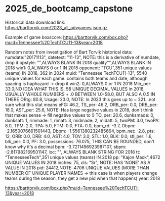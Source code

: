 # 2025_de_bootcamp_capstone

Historical data download link:
https://barttorvik.com/2023_all_advgames.json.gz

Example of game boxscore:
https://barttorvik.com/box.php?muid=Tennessee%20TechTCU11-13&year=2018

Random notes from investigation of Bart Torvik historical data:
numdate:"20171113",
datetext: "11-13", NOTE: this is a derivative of numdate, drop it
opstyle: "",ALWAYS BLANK IN 2018
quality"",ALWAYS BLANK IN 2018
win1: 0,ALWAYS 0 or 1 IN 2018
opponent: "TCU",351 unique values (teams) IN 2018, 362 in 2024
muid: "Tennessee TechTCU11-13", 5540 unique values for each game.  contains both teams and date, although spacing is haphazard -> drop it
win2: 0,ALWAYS 0 or 1 IN 2018
Min_per: 33.0,NO IDEA WHAT THIS IS, 58 UNIQUE DECIMAL VALUES in 2018, USUALLY WHOLE NUMBERS + .0 BETWEEN 1.0-58.0, BUT ALSO A 0.5 IN THERE
ORtg: 80.8,
Usage: 23.0, NOTE: In 2023 this goes up to ~ 321...not sure what this stat means
eFG: 46.2,
TS_per: 46.2,
ORB_per: 0.0,
DRB_per: 18.0,
AST_per: 25.6, NOTE: Has large negative values in 2018, don't think that makes sense -> fill negative values to 0
TO_per: 20.6,
dunksmade: 0,
dunksatt: 1,
rimmade: 1,
rimatt: 3,
midmade: 2,
midatt: 5,
twoPM: 3.0,
twoPA: 8.0,
TPM: 2.0,
TPA: 5.0,
FTM: 0.0,
FTA: 0.0,
bpm_rd: -3.7,
Obpm: -2.1650076691501443,
Dbpm: -1.5561380232485664,
bpm_net: -2.8,
pts: 12,
ORB: 0.0,
DRB: 4.0,
AST: 4.0,
TOV: 3.0,
STL: 1.0,
BLK: 0.0,
stl_per: 1.6,
blk_per: 0.0,
PF: 3.0,
possessions: 76.075, THIS CAN BE ROUNDED, don't know why it's a decimal
bpm: -3.7211456923987107,
sbpm: -2.817982169501147,
loc: "", ALWAYS BLANK STRING FOR 2018
tt: "TennesseeTech",351 unique values (teams) IN 2018
pp: "Kajon Mack",4672 UNIQUE VALUES IN 2018
inches: 75,
cls: "Sr", NOTE: HAS 'NONE' AS A VALUE IN 2018
pid: 24412,NOTE: 4706 UNIQUE VALUES (MORE THAN NUMBER OF UNIQUE PLAYER NAMES -> this case is when players change teams during the season, they get a new pid when that happens)
year: 2018

https://barttorvik.com/box.php?muid=Tennessee%20TechTCU11-13&year=2018